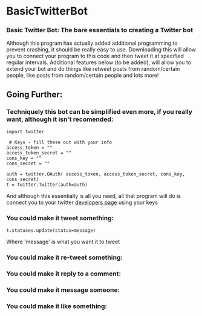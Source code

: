 # BasicTwitterBot
### Basic Twitter Bot: The bare essentials to creating a Twitter bot
Although this program has actually added additional programming to prevent crashing, it should be really easy to use. Downloading this will allow you to connect your program to this code and then tweet it at specified regular intervals. Additional features below (to be added), will allow you to extend your bot and do things like retweet posts from random/certain people, like posts from random/certain people and lots more!


## Going Further:
### Techniquely this bot can be simplified even more, if you really want, although it isn't recomended:
```
import twitter

 # Keys - fill these out with your info
access_token = ""
access_token_secret = ""
cons_key = ""
cons_secret = ""

auth = twitter.OAuth( access_token, access_token_secret, cons_key, cons_secret)
t = twitter.Twitter(auth=auth)
```
And although this essentially is all you need, all that program will do is connect you to your twitter [developers page](https://developer.twitter.com) using your keys


### You could make it tweet something:
```
t.statuses.update(status=message)
```
Where 'message' is what you want it to tweet

### You could make it re-tweet something:

### You could make it reply to a comment:

### You could make it message someone:

### You could make it like something:

